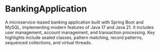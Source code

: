 # BankingApplication
A microservice-based banking application built with Spring Boot and MySQL, implementing modern features of Java 17 and Java 21. It includes user management, account management, and transaction processing. Key highlights include sealed classes, pattern matching, record patterns, sequenced collections, and virtual threads.
